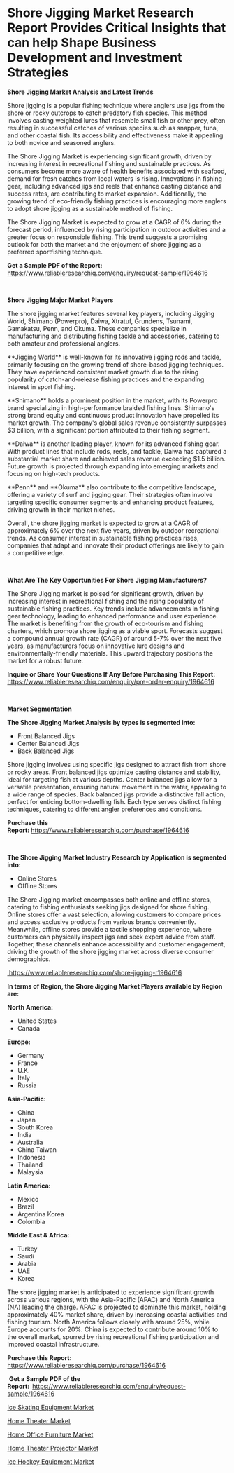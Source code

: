 <p><h1>Shore Jigging Market Research Report Provides Critical Insights that can help Shape Business Development and Investment Strategies</h1></p><p><strong>Shore Jigging Market Analysis and Latest Trends</strong></p>
<p><p>Shore jigging is a popular fishing technique where anglers use jigs from the shore or rocky outcrops to catch predatory fish species. This method involves casting weighted lures that resemble small fish or other prey, often resulting in successful catches of various species such as snapper, tuna, and other coastal fish. Its accessibility and effectiveness make it appealing to both novice and seasoned anglers.</p><p>The Shore Jigging Market is experiencing significant growth, driven by increasing interest in recreational fishing and sustainable practices. As consumers become more aware of health benefits associated with seafood, demand for fresh catches from local waters is rising. Innovations in fishing gear, including advanced jigs and reels that enhance casting distance and success rates, are contributing to market expansion. Additionally, the growing trend of eco-friendly fishing practices is encouraging more anglers to adopt shore jigging as a sustainable method of fishing.</p><p>The Shore Jigging Market is expected to grow at a CAGR of 6% during the forecast period, influenced by rising participation in outdoor activities and a greater focus on responsible fishing. This trend suggests a promising outlook for both the market and the enjoyment of shore jigging as a preferred sportfishing technique.</p></p>
<p><strong>Get a Sample PDF of the Report:&nbsp;</strong> <a href="https://www.reliableresearchiq.com/enquiry/request-sample/1964616?utm_campaign=1082&utm_medium=2&utm_source=Github&utm_content=ia&utm_term=05042025&utm_id=shore-jigging">https://www.reliableresearchiq.com/enquiry/request-sample/1964616</a></p>
<p>&nbsp;</p>
<p><strong>Shore Jigging Major Market Players</strong></p>
<p><p>The shore jigging market features several key players, including Jigging World, Shimano (Powerpro), Daiwa, Xtratuf, Grundens, Tsunami, Gamakatsu, Penn, and Okuma. These companies specialize in manufacturing and distributing fishing tackle and accessories, catering to both amateur and professional anglers.</p><p>**Jigging World** is well-known for its innovative jigging rods and tackle, primarily focusing on the growing trend of shore-based jigging techniques. They have experienced consistent market growth due to the rising popularity of catch-and-release fishing practices and the expanding interest in sport fishing.</p><p>**Shimano** holds a prominent position in the market, with its Powerpro brand specializing in high-performance braided fishing lines. Shimano's strong brand equity and continuous product innovation have propelled its market growth. The company's global sales revenue consistently surpasses $3 billion, with a significant portion attributed to their fishing segment.</p><p>**Daiwa** is another leading player, known for its advanced fishing gear. With product lines that include rods, reels, and tackle, Daiwa has captured a substantial market share and achieved sales revenue exceeding $1.5 billion. Future growth is projected through expanding into emerging markets and focusing on high-tech products.</p><p>**Penn** and **Okuma** also contribute to the competitive landscape, offering a variety of surf and jigging gear. Their strategies often involve targeting specific consumer segments and enhancing product features, driving growth in their market niches.</p><p>Overall, the shore jigging market is expected to grow at a CAGR of approximately 6% over the next five years, driven by outdoor recreational trends. As consumer interest in sustainable fishing practices rises, companies that adapt and innovate their product offerings are likely to gain a competitive edge.</p></p>
<p>&nbsp;</p>
<p><strong>What Are The Key Opportunities For Shore Jigging Manufacturers?</strong></p>
<p><p>The Shore Jigging market is poised for significant growth, driven by increasing interest in recreational fishing and the rising popularity of sustainable fishing practices. Key trends include advancements in fishing gear technology, leading to enhanced performance and user experience. The market is benefiting from the growth of eco-tourism and fishing charters, which promote shore jigging as a viable sport. Forecasts suggest a compound annual growth rate (CAGR) of around 5-7% over the next five years, as manufacturers focus on innovative lure designs and environmentally-friendly materials. This upward trajectory positions the market for a robust future.</p></p>
<p><strong>Inquire or Share Your Questions If Any Before Purchasing This Report:</strong> <a href="https://www.reliableresearchiq.com/enquiry/pre-order-enquiry/1964616?utm_campaign=1082&utm_medium=2&utm_source=Github&utm_content=ia&utm_term=05042025&utm_id=shore-jigging">https://www.reliableresearchiq.com/enquiry/pre-order-enquiry/1964616</a></p>
<p>&nbsp;</p>
<p><strong>Market Segmentation</strong></p>
<p><strong>The Shore Jigging Market Analysis by types is segmented into:</strong></p>
<p><ul><li>Front Balanced Jigs</li><li>Center Balanced Jigs</li><li>Back Balanced Jigs</li></ul></p>
<p><p>Shore jigging involves using specific jigs designed to attract fish from shore or rocky areas. Front balanced jigs optimize casting distance and stability, ideal for targeting fish at various depths. Center balanced jigs allow for a versatile presentation, ensuring natural movement in the water, appealing to a wide range of species. Back balanced jigs provide a distinctive fall action, perfect for enticing bottom-dwelling fish. Each type serves distinct fishing techniques, catering to different angler preferences and conditions.</p></p>
<p><strong>Purchase this Report:&nbsp;</strong><a href="https://www.reliableresearchiq.com/purchase/1964616?utm_campaign=1082&utm_medium=2&utm_source=Github&utm_content=ia&utm_term=05042025&utm_id=shore-jigging">https://www.reliableresearchiq.com/purchase/1964616</a></p>
<p>&nbsp;</p>
<p><strong>The Shore Jigging Market Industry Research by Application is segmented into:</strong></p>
<p><ul><li>Online Stores</li><li>Offline Stores</li></ul></p>
<p><p>The Shore Jigging market encompasses both online and offline stores, catering to fishing enthusiasts seeking jigs designed for shore fishing. Online stores offer a vast selection, allowing customers to compare prices and access exclusive products from various brands conveniently. Meanwhile, offline stores provide a tactile shopping experience, where customers can physically inspect jigs and seek expert advice from staff. Together, these channels enhance accessibility and customer engagement, driving the growth of the shore jigging market across diverse consumer demographics.</p></p>
<p><a href="https://www.reliableresearchiq.com/shore-jigging-r1964616?utm_campaign=1082&utm_medium=2&utm_source=Github&utm_content=ia&utm_term=05042025&utm_id=shore-jigging">&nbsp;https://www.reliableresearchiq.com/shore-jigging-r1964616</a></p>
<p><strong>In terms of Region, the Shore Jigging Market Players available by Region are:</strong></p>
<p>
    <p> <strong> North America: </strong>
        <ul>
            <li>United States</li>
            <li>Canada</li>
        </ul>
        </p> 
    <p> <strong> Europe: </strong>
        <ul>
            <li>Germany</li>
            <li>France</li>
            <li>U.K.</li>
            <li>Italy</li>
            <li>Russia</li>
        </ul>
        </p> 
    <p> <strong> Asia-Pacific: </strong>
        <ul>
            <li>China</li>
            <li>Japan</li>
            <li>South Korea</li>
            <li>India</li>
            <li>Australia</li>
            <li>China Taiwan</li>
            <li>Indonesia</li>
            <li>Thailand</li>
            <li>Malaysia</li>
        </ul>
        </p> 
    <p> <strong> Latin America: </strong>
        <ul>
            <li>Mexico</li>
            <li>Brazil</li>
            <li>Argentina Korea</li>
            <li>Colombia</li>
        </ul>
        </p> 
    <p> <strong> Middle East & Africa: </strong>
        <ul>
            <li>Turkey</li>
            <li>Saudi</li>
            <li>Arabia</li>
            <li>UAE</li>
            <li>Korea</li>
        </ul>
    </p>
    </p>
<p><p>The shore jigging market is anticipated to experience significant growth across various regions, with the Asia-Pacific (APAC) and North America (NA) leading the charge. APAC is projected to dominate this market, holding approximately 40% market share, driven by increasing coastal activities and fishing tourism. North America follows closely with around 25%, while Europe accounts for 20%. China is expected to contribute around 10% to the overall market, spurred by rising recreational fishing participation and improved coastal infrastructure.</p></p>
<p><strong>Purchase this Report: </strong><a href="https://www.reliableresearchiq.com/purchase/1964616?utm_campaign=1082&utm_medium=2&utm_source=Github&utm_content=ia&utm_term=05042025&utm_id=shore-jigging">https://www.reliableresearchiq.com/purchase/1964616</a></p>
<p>&nbsp;<strong>Get a Sample PDF of the Report:&nbsp;&nbsp;</strong><a href="https://www.reliableresearchiq.com/enquiry/request-sample/1964616?utm_campaign=1082&utm_medium=2&utm_source=Github&utm_content=ia&utm_term=05042025&utm_id=shore-jigging">https://www.reliableresearchiq.com/enquiry/request-sample/1964616</a></p>
<p><strong></strong></p>
<p><p><a href="https://github.com/monacaquddus/Market-Research-Report-List-1/blob/main/ice-skating-equipment-market.md?utm_campaign=1082&utm_medium=2&utm_source=Github&utm_content=ia&utm_term=05042025&utm_id=shore-jigging">Ice Skating Equipment Market</a></p><p><a href="https://github.com/gambokaiohjr/Market-Research-Report-List-1/blob/main/home-theater-market.md?utm_campaign=1082&utm_medium=2&utm_source=Github&utm_content=ia&utm_term=05042025&utm_id=shore-jigging">Home Theater Market</a></p><p><a href="https://github.com/skoppmerlib9/Market-Research-Report-List-1/blob/main/home-office-furniture-market.md?utm_campaign=1082&utm_medium=2&utm_source=Github&utm_content=ia&utm_term=05042025&utm_id=shore-jigging">Home Office Furniture Market</a></p><p><a href="https://github.com/aijazdeitzbq/Market-Research-Report-List-1/blob/main/home-theater-projector-market.md?utm_campaign=1082&utm_medium=2&utm_source=Github&utm_content=ia&utm_term=05042025&utm_id=shore-jigging">Home Theater Projector Market</a></p><p><a href="https://github.com/owaysusing/Market-Research-Report-List-1/blob/main/ice-hockey-equipment-market.md?utm_campaign=1082&utm_medium=2&utm_source=Github&utm_content=ia&utm_term=05042025&utm_id=shore-jigging">Ice Hockey Equipment Market</a></p></p>